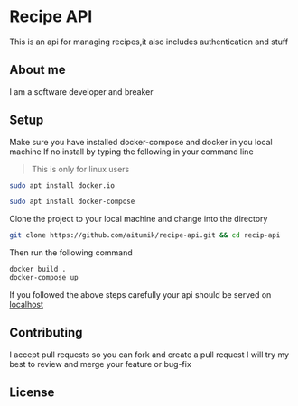 # Recipe API
This is an api for managing recipes,it also includes authentication and stuff

## About me
I am a software developer and breaker

## Setup
Make sure you have installed docker-compose and docker in you local machine
If no install by typing the following in your command line
> This is only for linux users
```bash
sudo apt install docker.io
```

```bash
sudo apt install docker-compose
```
Clone the project to your local machine and change into the directory
```bash
git clone https://github.com/aitumik/recipe-api.git && cd recip-api
```
Then run the following command
```bash 
docker build .
docker-compose up
```

If you followed the above steps carefully your api should be served on [localhost](http://localhost:8000/api)

## Contributing
I accept pull requests so you can fork and create a pull request I will try my best to review and merge your feature or bug-fix

## License

